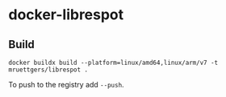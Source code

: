 # docker-librespot

## Build

`docker buildx build --platform=linux/amd64,linux/arm/v7 -t mruettgers/librespot .`

To push to the registry add `--push`.
